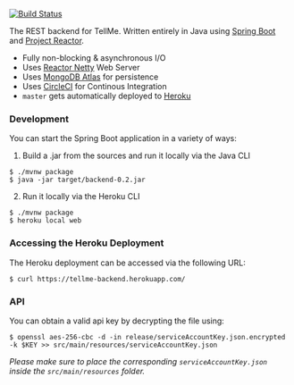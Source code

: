 [![Build Status](https://img.shields.io/circleci/build/github/itsandreramon/TellMe-Backend?token=925c8971ba4c49e3bde6365d720689b70d48a965)](https://circleci.com/gh/itsandreramon/TellMe-Backend)

The REST backend for TellMe. Written entirely in Java using [Spring Boot](https://github.com/spring-projects/spring-boot) and [Project Reactor](https://github.com/reactor/reactor-core).

- Fully non-blocking & asynchronous I/O
- Uses [Reactor Netty](https://github.com/reactor/reactor-netty) Web Server
- Uses [MongoDB Atlas](https://www.mongodb.com/cloud/atlas) for persistence
- Uses [CircleCI](https://circleci.com/) for Continous Integration
- ```master``` gets automatically deployed to [Heroku](https://www.heroku.com/)

### Development
You can start the Spring Boot application in a variety of ways:

1. Build a .jar from the sources and run it locally via the Java CLI
```
$ ./mvnw package
$ java -jar target/backend-0.2.jar
```

2. Run it locally via the Heroku CLI
```
$ ./mvnw package
$ heroku local web
```

### Accessing the Heroku Deployment
The Heroku deployment can be accessed via the following URL:
```
$ curl https://tellme-backend.herokuapp.com/
```

### API
You can obtain a valid api key by decrypting the file using:
```
$ openssl aes-256-cbc -d -in release/serviceAccountKey.json.encrypted -k $KEY >> src/main/resources/serviceAccountKey.json
```

*Please make sure to place the corresponding ```serviceAccountKey.json``` inside the ```src/main/resources``` folder.*
